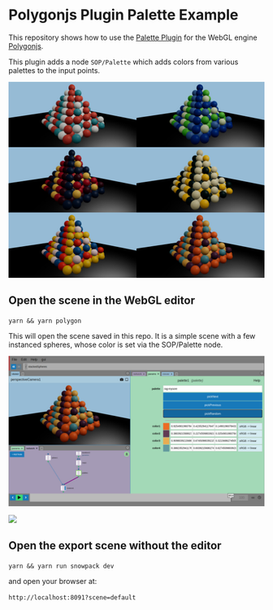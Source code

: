 # Polygonjs Plugin Palette Example

This repository shows how to use the [Palette Plugin](https://github.com/polygonjs/plugin-palette) for the WebGL engine [Polygonjs](https://github.com/polygonjs/polygonjs).

This plugin adds a node `SOP/Palette` which adds colors from various palettes to the input points.

![Spheres with colors defined with the Palette node](https://github.com/polygonjs/example-plugin-palette/blob/main/doc/palette_examples.jpg?raw=true)
## Open the scene in the WebGL editor

`yarn && yarn polygon`

This will open the scene saved in this repo. It is a simple scene with a few instanced spheres, whose color is set via the SOP/Palette node.

![Palette plugin from Polygonjs node-based Editor](https://github.com/polygonjs/example-plugin-palette/blob/main/doc/palette_example_in_editor.jpg?raw=true)

<p>
  <img width="274" src="https://github.com/polygonjs/example-plugin-palette/blob/main/doc/plugin-palette.001.gif?raw=true" />
</p>

## Open the export scene without the editor

`yarn && yarn run snowpack dev`

and open your browser at:

`http://localhost:8091?scene=default`

